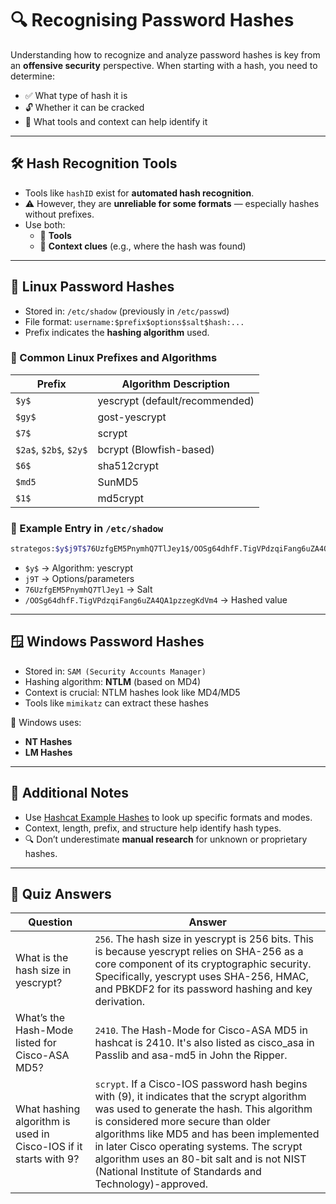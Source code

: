 # 🔍 Recognising Password Hashes

Understanding how to recognize and analyze password hashes is key from an **offensive security** perspective. When starting with a hash, you need to determine:

- ✅ What type of hash it is
- 🔓 Whether it can be cracked
- 🧠 What tools and context can help identify it

---

## 🛠️ Hash Recognition Tools

- Tools like `hashID` exist for **automated hash recognition**.
- ⚠️ However, they are **unreliable for some formats** — especially hashes without prefixes.
- Use both:
  - 🔧 **Tools**
  - 🧠 **Context clues** (e.g., where the hash was found)

---

## 🐧 Linux Password Hashes

- Stored in: `/etc/shadow` (previously in `/etc/passwd`)
- File format: `username:$prefix$options$salt$hash:...`
- Prefix indicates the **hashing algorithm** used.

### 🔑 Common Linux Prefixes and Algorithms

| Prefix   | Algorithm Description |
|----------|------------------------|
| `$y$`    | yescrypt (default/recommended) |
| `$gy$`   | gost-yescrypt |
| `$7$`    | scrypt |
| `$2a$`, `$2b$`, `$2y$` | bcrypt (Blowfish-based) |
| `$6$`    | sha512crypt |
| `$md5`   | SunMD5 |
| `$1$`    | md5crypt |

### 📌 Example Entry in `/etc/shadow`

```bash
strategos:$y$j9T$76UzfgEM5PnymhQ7TlJey1$/OOSg64dhfF.TigVPdzqiFang6uZA4QA1pzzegKdVm4:...
```

- `$y$` → Algorithm: yescrypt
- `j9T` → Options/parameters
- `76UzfgEM5PnymhQ7TlJey1` → Salt
- `/OOSg64dhfF.TigVPdzqiFang6uZA4QA1pzzegKdVm4` → Hashed value

---

## 🪟 Windows Password Hashes

- Stored in: `SAM (Security Accounts Manager)`
- Hashing algorithm: **NTLM** (based on MD4)
- Context is crucial: NTLM hashes look like MD4/MD5
- Tools like `mimikatz` can extract these hashes

🔑 Windows uses:
- **NT Hashes**
- **LM Hashes**

---

## 🧠 Additional Notes

- Use [Hashcat Example Hashes](https://hashcat.net/wiki/doku.php?id=example_hashes) to look up specific formats and modes.
- Context, length, prefix, and structure help identify hash types.
- 🔍 Don’t underestimate **manual research** for unknown or proprietary hashes.

---

## 🧩 Quiz Answers

| Question                                                       | Answer    |
|----------------------------------------------------------------|-----------|
| What is the hash size in yescrypt?                             | `256`. The hash size in yescrypt is 256 bits. This is because yescrypt relies on SHA-256 as a core component of its cryptographic security. Specifically, yescrypt uses SHA-256, HMAC, and PBKDF2 for its password hashing and key derivation.     |
| What’s the Hash-Mode listed for Cisco-ASA MD5?                 | `2410`. The Hash-Mode for Cisco-ASA MD5 in hashcat is 2410. It's also listed as cisco_asa in Passlib and asa-md5 in John the Ripper.     |
| What hashing algorithm is used in Cisco-IOS if it starts with $9$? | `scrypt`. If a Cisco-IOS password hash begins with \(9\), it indicates that the scrypt algorithm was used to generate the hash. This algorithm is considered more secure than older algorithms like MD5 and has been implemented in later Cisco operating systems. The scrypt algorithm uses an 80-bit salt and is not NIST (National Institute of Standards and Technology)-approved.  |
